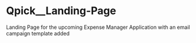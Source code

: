 # Qpick__Landing-Page
Landing Page for the upcoming Expense Manager Application with an email campaign template added
